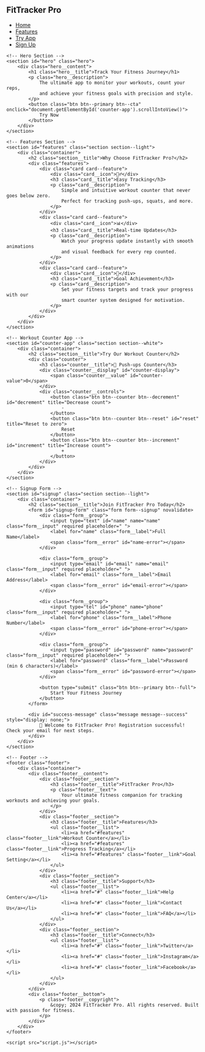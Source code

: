 <!DOCTYPE html>
<html lang="en">
<head>
    <meta charset="UTF-8">
    <meta name="viewport" content="width=device-width, initial-scale=1.0">
    <title>FitTracker Pro - Your Fitness Journey Starts Here</title>
    <link rel="stylesheet" href="styles.css">
</head>
<body>
    <!-- Navigation -->
    <nav class="navbar navbar--fixed">
        <div class="navbar__container">
            <h2 class="navbar__logo">FitTracker Pro</h2>
            <ul class="navbar__menu">
                <li class="navbar__item">
                    <a href="#hero" class="navbar__link">Home</a>
                </li>
                <li class="navbar__item">
                    <a href="#features" class="navbar__link">Features</a>
                </li>
                <li class="navbar__item">
                    <a href="#counter-app" class="navbar__link">Try App</a>
                </li>
                <li class="navbar__item">
                    <a href="#signup" class="navbar__link">Sign Up</a>
                </li>
            </ul>
        </div>
    </nav>

    <!-- Hero Section -->
    <section id="hero" class="hero">
        <div class="hero__content">
            <h1 class="hero__title">Track Your Fitness Journey</h1>
            <p class="hero__description">
                The ultimate app to monitor your workouts, count your reps, 
                and achieve your fitness goals with precision and style.
            </p>
            <button class="btn btn--primary btn--cta" onclick="document.getElementById('counter-app').scrollIntoView()">
                Try Now
            </button>
        </div>
    </section>

    <!-- Features Section -->
    <section id="features" class="section section--light">
        <div class="container">
            <h2 class="section__title">Why Choose FitTracker Pro?</h2>
            <div class="features">
                <div class="card card--feature">
                    <div class="card__icon">🏃‍♂️</div>
                    <h3 class="card__title">Easy Tracking</h3>
                    <p class="card__description">
                        Simple and intuitive workout counter that never goes below zero. 
                        Perfect for tracking push-ups, squats, and more.
                    </p>
                </div>
                <div class="card card--feature">
                    <div class="card__icon">📊</div>
                    <h3 class="card__title">Real-time Updates</h3>
                    <p class="card__description">
                        Watch your progress update instantly with smooth animations 
                        and visual feedback for every rep counted.
                    </p>
                </div>
                <div class="card card--feature">
                    <div class="card__icon">🎯</div>
                    <h3 class="card__title">Goal Achievement</h3>
                    <p class="card__description">
                        Set your fitness targets and track your progress with our 
                        smart counter system designed for motivation.
                    </p>
                </div>
            </div>
        </div>
    </section>

    <!-- Workout Counter App -->
    <section id="counter-app" class="section section--white">
        <div class="container">
            <h2 class="section__title">Try Our Workout Counter</h2>
            <div class="counter">
                <h3 class="counter__title">💪 Push-ups Counter</h3>
                <div class="counter__display" id="counter-display">
                    <span class="counter__value" id="counter-value">0</span>
                </div>
                <div class="counter__controls">
                    <button class="btn btn--counter btn--decrement" id="decrement" title="Decrease count">
                        -
                    </button>
                    <button class="btn btn--counter btn--reset" id="reset" title="Reset to zero">
                        Reset
                    </button>
                    <button class="btn btn--counter btn--increment" id="increment" title="Increase count">
                        +
                    </button>
                </div>
            </div>
        </div>
    </section>

    <!-- Signup Form -->
    <section id="signup" class="section section--light">
        <div class="container">
            <h2 class="section__title">Join FitTracker Pro Today</h2>
            <form id="signup-form" class="form form--signup" novalidate>
                <div class="form__group">
                    <input type="text" id="name" name="name" class="form__input" required placeholder=" ">
                    <label for="name" class="form__label">Full Name</label>
                    <span class="form__error" id="name-error"></span>
                </div>
                
                <div class="form__group">
                    <input type="email" id="email" name="email" class="form__input" required placeholder=" ">
                    <label for="email" class="form__label">Email Address</label>
                    <span class="form__error" id="email-error"></span>
                </div>
                
                <div class="form__group">
                    <input type="tel" id="phone" name="phone" class="form__input" required placeholder=" ">
                    <label for="phone" class="form__label">Phone Number</label>
                    <span class="form__error" id="phone-error"></span>
                </div>
                
                <div class="form__group">
                    <input type="password" id="password" name="password" class="form__input" required placeholder=" ">
                    <label for="password" class="form__label">Password (min 6 characters)</label>
                    <span class="form__error" id="password-error"></span>
                </div>
                
                <button type="submit" class="btn btn--primary btn--full">
                    Start Your Fitness Journey
                </button>
            </form>
            
            <div id="success-message" class="message message--success" style="display: none;">
                🎉 Welcome to FitTracker Pro! Registration successful! Check your email for next steps.
            </div>
        </div>
    </section>

    <!-- Footer -->
    <footer class="footer">
        <div class="container">
            <div class="footer__content">
                <div class="footer__section">
                    <h3 class="footer__title">FitTracker Pro</h3>
                    <p class="footer__text">
                        Your ultimate fitness companion for tracking workouts and achieving your goals.
                    </p>
                </div>
                <div class="footer__section">
                    <h3 class="footer__title">Features</h3>
                    <ul class="footer__list">
                        <li><a href="#features" class="footer__link">Workout Counter</a></li>
                        <li><a href="#features" class="footer__link">Progress Tracking</a></li>
                        <li><a href="#features" class="footer__link">Goal Setting</a></li>
                    </ul>
                </div>
                <div class="footer__section">
                    <h3 class="footer__title">Support</h3>
                    <ul class="footer__list">
                        <li><a href="#" class="footer__link">Help Center</a></li>
                        <li><a href="#" class="footer__link">Contact Us</a></li>
                        <li><a href="#" class="footer__link">FAQ</a></li>
                    </ul>
                </div>
                <div class="footer__section">
                    <h3 class="footer__title">Connect</h3>
                    <ul class="footer__list">
                        <li><a href="#" class="footer__link">Twitter</a></li>
                        <li><a href="#" class="footer__link">Instagram</a></li>
                        <li><a href="#" class="footer__link">Facebook</a></li>
                    </ul>
                </div>
            </div>
            <div class="footer__bottom">
                <p class="footer__copyright">
                    &copy; 2024 FitTracker Pro. All rights reserved. Built with passion for fitness.
                </p>
            </div>
        </div>
    </footer>

    <script src="script.js"></script>
</body>
</html>